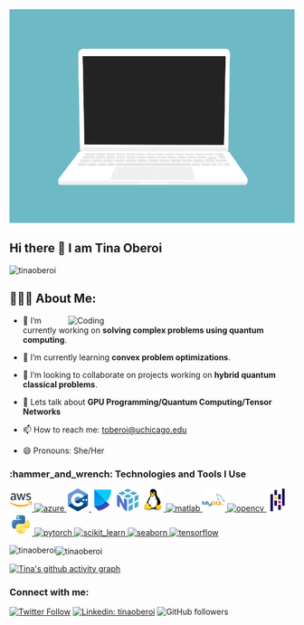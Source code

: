 <div align="center">
<img src="./code.gif" />
</div>

## Hi there 👋 I am Tina Oberoi

<p align="left"> <img src="https://komarev.com/ghpvc/?username=tinaoberoi&label=Profile%20views&color=0e75b6&style=flat" alt="tinaoberoi" /> </p>


<h2 align="left">👨🏻‍💻 About Me:</h2>

<img align="right" alt="Coding" width="400" src="https://c.tenor.com/PP9v7VIs6R4AAAAd/scaler-create-impact.gif">

- 🔭 I’m currently working on **solving complex problems using quantum computing**.
  
- 🌱 I’m currently learning **convex problem optimizations**.
  
- 👯 I’m looking to collaborate on projects working on **hybrid quantum classical problems**.
  
- 💬 Lets talk about **GPU Programming/Quantum Computing/Tensor Networks**
  
- 📫 How to reach me: toberoi@uchicago.edu
  
- 😄 Pronouns: She/Her

<h3 align="left">:hammer_and_wrench: Technologies and Tools I Use</h3>
<p align="left"> <a href="https://aws.amazon.com" target="_blank" rel="noreferrer"> <img src="https://raw.githubusercontent.com/devicons/devicon/master/icons/amazonwebservices/amazonwebservices-original-wordmark.svg" alt="aws" width="40" height="40"/> </a> <a href="https://azure.microsoft.com/en-in/" target="_blank" rel="noreferrer"> <img src="https://www.vectorlogo.zone/logos/microsoft_azure/microsoft_azure-icon.svg" alt="azure" width="40" height="40"/> </a> <a href="https://www.w3schools.com/cpp/" target="_blank" rel="noreferrer"> <img src="https://raw.githubusercontent.com/devicons/devicon/master/icons/cplusplus/cplusplus-original.svg" alt="cplusplus" width="40" height="40"/> </a> <a href="https://python-poetry.org/" target="_blank" rel="noreferrer"><img src="https://github.com/devicons/devicon/blob/master/icons/poetry/poetry-original.svg" width="40" height="40"/></a> <a href="https://numpy.org/" target="_blank" rel="noreferrer"><img src="https://github.com/devicons/devicon/blob/master/icons/numpy/numpy-original.svg" width="40" height="40"/></a> <a href="https://www.linux.org/" target="_blank" rel="noreferrer"> <img src="https://raw.githubusercontent.com/devicons/devicon/master/icons/linux/linux-original.svg" alt="linux" width="40" height="40"/> </a> <a href="https://www.mathworks.com/" target="_blank" rel="noreferrer"> <img src="https://upload.wikimedia.org/wikipedia/commons/2/21/Matlab_Logo.png" alt="matlab" width="40" height="40"/> </a> <a href="https://www.mysql.com/" target="_blank" rel="noreferrer"> <img src="https://raw.githubusercontent.com/devicons/devicon/master/icons/mysql/mysql-original-wordmark.svg" alt="mysql" width="40" height="40"/> </a> <a href="https://opencv.org/" target="_blank" rel="noreferrer"> <img src="https://www.vectorlogo.zone/logos/opencv/opencv-icon.svg" alt="opencv" width="40" height="40"/> </a> <a href="https://pandas.pydata.org/" target="_blank" rel="noreferrer"> <img src="https://raw.githubusercontent.com/devicons/devicon/2ae2a900d2f041da66e950e4d48052658d850630/icons/pandas/pandas-original.svg" alt="pandas" width="40" height="40"/> </a> <a href="https://www.python.org" target="_blank" rel="noreferrer"> <img src="https://raw.githubusercontent.com/devicons/devicon/master/icons/python/python-original.svg" alt="python" width="40" height="40"/> </a> <a href="https://pytorch.org/" target="_blank" rel="noreferrer"> <img src="https://www.vectorlogo.zone/logos/pytorch/pytorch-icon.svg" alt="pytorch" width="40" height="40"/> </a> <a href="https://scikit-learn.org/" target="_blank" rel="noreferrer"> <img src="https://upload.wikimedia.org/wikipedia/commons/0/05/Scikit_learn_logo_small.svg" alt="scikit_learn" width="40" height="40"/> </a> <a href="https://seaborn.pydata.org/" target="_blank" rel="noreferrer"> <img src="https://seaborn.pydata.org/_images/logo-mark-lightbg.svg" alt="seaborn" width="40" height="40"/> </a> <a href="https://www.tensorflow.org" target="_blank" rel="noreferrer"> <img src="https://www.vectorlogo.zone/logos/tensorflow/tensorflow-icon.svg" alt="tensorflow" width="40" height="40"/> </a> </p>

<p><img align="left" src="https://github-readme-stats.vercel.app/api/top-langs?username=tinaoberoi&show_icons=true&locale=en&layout=compact" alt="tinaoberoi" /></p>

<p><img align="center" src="https://github-readme-streak-stats.herokuapp.com/?user=tinaoberoi&" alt="tinaoberoi" /></p>

[![Tina's github activity graph](https://github-readme-activity-graph.vercel.app/graph?username=tinaoberoi&theme=github-compact)](https://github.com/tinaoberoi/github-readme-activity-graph)

<h3 align="left">Connect with me:</h3>

[![Twitter Follow](https://img.shields.io/twitter/follow/tinaoberoi?label=Follow)](https://twitter.com/intent/follow?screen_name=tinaoberoi)
[![Linkedin: tinaoberoi](https://img.shields.io/badge/-tinaoberoi-blue?style=flat-square&logo=Linkedin&logoColor=white&link=https://www.linkedin.com/in/oberoitina/)](https://www.linkedin.com/in/oberoitina/)
![GitHub followers](https://img.shields.io/github/followers/tinaoberoi?label=Follow&style=social)
